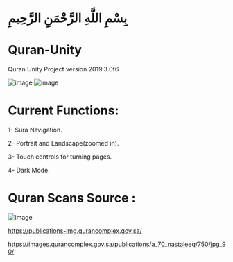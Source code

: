 # بِسْمِ اللَّهِ الرَّحْمَنِ الرَّحِيمِ
# Quran-Unity

Quran Unity Project version 2019.3.0f6

![image](https://github.com/voidwave/Quran-Unity/blob/master/Demo1.jpg) ![image](https://github.com/voidwave/Quran-Unity/blob/master/Demo2.jpg)

# Current Functions:

1- Sura Navigation.

2- Portrait and Landscape(zoomed in).

3- Touch controls for turning pages.

4- Dark Mode.


# Quran Scans Source :

![image](https://qurancomplex.gov.sa/wp-content/uploads/2019/07/cropped-kfgqpc-logo2-1.png)

https://publications-img.qurancomplex.gov.sa/

https://images.qurancomplex.gov.sa/publications/a_70_nastaleeq/750/jpg_90/